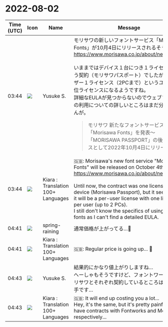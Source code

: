 # 2022-08-02

|Time (UTC)|Icon|Name|Message|
|---|---|---|---|
|03:44|![](https://avatars.slack-edge.com/2020-10-27/1455123835683_dbf567e9fc6aaf7280b1_72.jpg)|Yusuke S.|モリサワの新しいフォントサービス「Morisawa Fonts」が10月4日にリリースされるそうです。<br><https://www.morisawa.co.jp/about/news/7391><br><br>いままではデバイス１台につき１ライセンスという契約（モリサワパスポート）でしたが、１ユーザー１ライセンス（2PCまで）というユーザー単位ライセンスになるようですね。<br>詳細なEULAが見つからないのでウェブフォントの利用についての詳しいところはまだ分かりませんが。<br><blockquote>モリサワ 新たなフォントサービス「Morisawa Fonts」を発表〜「MORISAWA PASSPORT」の後継サービスとして2022年10月4日にリリース〜</blockquote>|
|03:44|![](https://avatars.slack-edge.com/2021-08-02/2324149410423_2aa7423c4133ecb9f168_72.png)|Kiara : Translation 100+ Languages|🇬🇧: Morisawa's new font service "Morisawa Fonts" will be released on October 4th.<br><https://www.morisawa.co.jp/about/news/7391><br><br>Until now, the contract was one license per device (Morisawa Passport), but it seems that it will be a per-user license with one license per user (up to 2 PCs).<br>I still don't know the specifics of using web fonts as I can't find a detailed EULA.|
|04:41|![](https://secure.gravatar.com/avatar/1ac180f0868137292905c311b5fff781.jpg?s=72&d=https%3A%2F%2Fa.slack-edge.com%2Fdf10d%2Fimg%2Favatars%2Fava_0021-72.png)|spring-raining|通常価格が上がってる…🥲|
|04:41|![](https://avatars.slack-edge.com/2021-08-02/2324149410423_2aa7423c4133ecb9f168_72.png)|Kiara : Translation 100+ Languages|🇬🇧: Regular price is going up... 🥲|
|04:43|![](https://avatars.slack-edge.com/2020-10-27/1455123835683_dbf567e9fc6aaf7280b1_72.jpg)|Yusuke S.|結果的にかなり値上がりしますね…<br>へーしゃもそうですけど、フォントワークスとモリサワとそれぞれ契約しているところはかなり痛手です…|
|04:43|![](https://avatars.slack-edge.com/2021-08-02/2324149410423_2aa7423c4133ecb9f168_72.png)|Kiara : Translation 100+ Languages|🇬🇧: It will end up costing you a lot...<br>Hey, it's the same, but it's pretty painful to have contracts with Fontworks and Morisawa respectively...|
